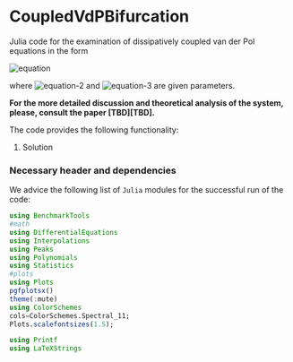# CoupledVdPBifurcation
Julia code for the examination of dissipatively coupled van der Pol equations in the form

![equation](https://user-images.githubusercontent.com/6823593/154071584-f720fe84-0247-4b2a-aeb5-52cd45ddce6a.png)

where ![equation-2](https://user-images.githubusercontent.com/6823593/154071905-39ce2b80-7e41-4129-b425-4ee314170cf2.png) and ![equation-3](https://user-images.githubusercontent.com/6823593/154071976-93436c32-83d4-4ea7-9548-cf33f8586192.png) are given parameters.

**For the more detailed discussion and theoretical analysis of the system, please, consult the paper [TBD][TBD].**

The code provides the following functionality:

1. Solution


### Necessary header and dependencies

We advice the following list of `Julia` modules for the successful run of the code:

```julia
using BenchmarkTools
#math
using DifferentialEquations
using Interpolations
using Peaks
using Polynomials
using Statistics
#plots
using Plots
pgfplotsx()
theme(:mute)
using ColorSchemes
cols=ColorSchemes.Spectral_11;
Plots.scalefontsizes(1.5);

using Printf
using LaTeXStrings
```
